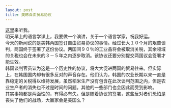 ```yaml
---
layout: post
title: 美韩自由贸易协议
---
```


<p><a href="http://www.francaisblog.com.cn/node/559">这里</a>来听我。<br />
明天早上的语言学课上，我要做一个演讲，关于一个语言学家，祝我好运。<br />
今天的新闻说的是美韩两国签订自由贸易协议的事情。经过长大１０个月的艰苦谈判，两国终于签署了这份协议。两国间９０％的工业品将会被取消关税，其余领域的关税也会在未来的３－５年之内逐步取消。该协议还要分别提交两国议会签署才能生效。<br />
韩国谈判官员认为这是一个历史性的协议，将大大促进两国的贸易往来。但实际上，在韩国国内却有很多反对的声音存在。他们认为，韩国的农业长期以来一直是靠稳定的关税得以维持发展，虽然稻米生产没有包含在此次谈判范围之内，但是农业生产者的消失也不过是时间的问题。其他的一些部门也会因此而受到影响。<br />
其实事物都是两面性的，有得必有失。但是随着协议的签署，这些反对者们恐怕是丧失了他们的战场，大赢家会是美国么？</p>
